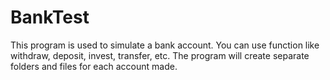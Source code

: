 # BankTest
This program is used to simulate a bank account. You can use function like withdraw, deposit, invest, transfer, etc. The program will create separate folders and files for each account made.
